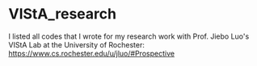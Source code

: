 # VIStA_research

I listed all codes that I wrote for my research work with Prof. Jiebo Luo's VIStA Lab at the University of Rochester: https://www.cs.rochester.edu/u/jluo/#Prospective
